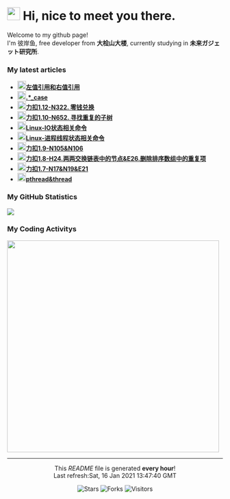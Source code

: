 <h1><img src="https://emojis.slackmojis.com/emojis/images/1563480763/5999/meow_party.gif?1563480763" width="30"/> Hi, nice to meet you there.</h1>

<p>Welcome to my github page! </br> I'm 彼岸鱼, free developer from <b>大桧山大楼</b>, currently studying in <b>未来ガジェット研究所</b>. </p>

<h3>My latest articles</h3>
<ul>
    <li>
      <a href="http:&#x2F;&#x2F;blog.lsmg.xyz&#x2F;2021&#x2F;01&#x2F;CPP-&amp;AND&amp;&amp;&#x2F;"><b><img src="https://lsmg-img.oss-cn-beijing.aliyuncs.com/Mine/80px-Future_Gadget_Lab_logo.png" width="20" alt="new" />左值引用和右值引用</b></a>
    </li>
    <li>
      <a href="http:&#x2F;&#x2F;blog.lsmg.xyz&#x2F;2021&#x2F;01&#x2F;CPP-cast&#x2F;"><b><img src="https://lsmg-img.oss-cn-beijing.aliyuncs.com/Mine/80px-Future_Gadget_Lab_logo.png" width="20" alt="new" />.*_case</b></a>
    </li>
    <li>
      <a href="http:&#x2F;&#x2F;blog.lsmg.xyz&#x2F;2021&#x2F;01&#x2F;%E5%8A%9B%E6%89%A31.12-N322.%20%E9%9B%B6%E9%92%B1%E5%85%91%E6%8D%A2&#x2F;"><b><img src="https://lsmg-img.oss-cn-beijing.aliyuncs.com/Mine/80px-Future_Gadget_Lab_logo.png" width="20" alt="new" />力扣1.12-N322. 零钱兑换</b></a>
    </li>
    <li>
      <a href="http:&#x2F;&#x2F;blog.lsmg.xyz&#x2F;2021&#x2F;01&#x2F;%E5%8A%9B%E6%89%A31.10-N652.%20%E5%AF%BB%E6%89%BE%E9%87%8D%E5%A4%8D%E7%9A%84%E5%AD%90%E6%A0%91&#x2F;"><b><img src="https://lsmg-img.oss-cn-beijing.aliyuncs.com/Mine/80px-Future_Gadget_Lab_logo.png" width="20" alt="new" />力扣1.10-N652. 寻找重复的子树</b></a>
    </li>
    <li>
      <a href="http:&#x2F;&#x2F;blog.lsmg.xyz&#x2F;2021&#x2F;01&#x2F;Linux-IO%E7%8A%B6%E6%80%81%E7%9B%B8%E5%85%B3%E5%91%BD%E4%BB%A4&#x2F;"><b><img src="https://lsmg-img.oss-cn-beijing.aliyuncs.com/Mine/80px-Future_Gadget_Lab_logo.png" width="20" alt="new" />Linux-IO状态相关命令</b></a>
    </li>
    <li>
      <a href="http:&#x2F;&#x2F;blog.lsmg.xyz&#x2F;2021&#x2F;01&#x2F;Linux-%E8%BF%9B%E7%A8%8B%E7%BA%BF%E7%A8%8B%E7%8A%B6%E6%80%81%E7%9B%B8%E5%85%B3%E5%91%BD%E4%BB%A4&#x2F;"><b><img src="https://lsmg-img.oss-cn-beijing.aliyuncs.com/Mine/80px-Future_Gadget_Lab_logo.png" width="20" alt="new" />Linux-进程线程状态相关命令</b></a>
    </li>
    <li>
      <a href="http:&#x2F;&#x2F;blog.lsmg.xyz&#x2F;2021&#x2F;01&#x2F;%E5%8A%9B%E6%89%A31.9-N105&amp;N106&#x2F;"><b><img src="https://lsmg-img.oss-cn-beijing.aliyuncs.com/Mine/80px-Future_Gadget_Lab_logo.png" width="20" alt="new" />力扣1.9-N105&amp;N106</b></a>
    </li>
    <li>
      <a href="http:&#x2F;&#x2F;blog.lsmg.xyz&#x2F;2021&#x2F;01&#x2F;%E5%8A%9B%E6%89%A31.8-H24.%E4%B8%A4%E4%B8%A4%E4%BA%A4%E6%8D%A2%E9%93%BE%E8%A1%A8%E4%B8%AD%E7%9A%84%E8%8A%82%E7%82%B9&amp;E26.%E5%88%A0%E9%99%A4%E6%8E%92%E5%BA%8F%E6%95%B0%E7%BB%84%E4%B8%AD%E7%9A%84%E9%87%8D%E5%A4%8D%E9%A1%B9&#x2F;"><b><img src="https://lsmg-img.oss-cn-beijing.aliyuncs.com/Mine/80px-Future_Gadget_Lab_logo.png" width="20" alt="new" />力扣1.8-H24.两两交换链表中的节点&amp;E26.删除排序数组中的重复项</b></a>
    </li>
    <li>
      <a href="http:&#x2F;&#x2F;blog.lsmg.xyz&#x2F;2021&#x2F;01&#x2F;%E5%8A%9B%E6%89%A31.7-N17&amp;N19&amp;E21&#x2F;"><b><img src="https://lsmg-img.oss-cn-beijing.aliyuncs.com/Mine/80px-Future_Gadget_Lab_logo.png" width="20" alt="new" />力扣1.7-N17&amp;N19&amp;E21</b></a>
    </li>
    <li>
      <a href="http:&#x2F;&#x2F;blog.lsmg.xyz&#x2F;2021&#x2F;01&#x2F;CPP-pthread&amp;thread&#x2F;"><b><img src="https://lsmg-img.oss-cn-beijing.aliyuncs.com/Mine/80px-Future_Gadget_Lab_logo.png" width="20" alt="new" />pthread&amp;thread</b></a>
    </li>
</ul>

<h3>My GitHub Statistics</h3>
<div>
  <a width="495" href="https://github.com/HiganFish">
      <img src="https://github-readme-stats.vercel.app/api?username=HiganFish&show_icons=true&count_private=true"/>
  </a>
</div>

<h3>My Coding Activitys</h3>
<div>
  <img width="495" src="https://wakatime.com/share/@971f1ecf-219c-4e11-9769-4acb9679f6a6/69032413-02a3-4ca6-ac82-b50f68fcecf1.png" />
</div>


------------
<p align="center">This <i>README</i> file is generated <b>every hour</b>!<br />Last refresh:Sat, 16 Jan 2021 13:47:40 GMT</p>
<p align="center">
  <img alt="Stars" src="https://img.shields.io/github/stars/HiganFish/LiveBroadcast?style=flat-square&labelColor=343b41"/>
  <img alt="Forks" src="https://img.shields.io/github/forks/HiganFish/LiveBroadcast?style=flat-square&labelColor=343b41"/>
  <img alt="Visitors" src="https://visitor-badge.glitch.me/badge?page_id=LiveBroadcast"/>
</p>